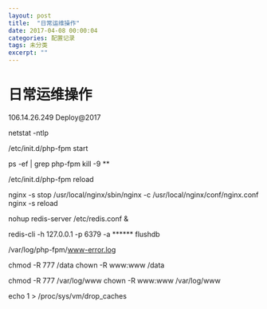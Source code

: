 ```yaml
---
layout: post
title:  "日常运维操作"
date: 2017-04-08 00:00:04
categories: 配置记录
tags: 未分类
excerpt: ""
---
```


# 日常运维操作

106.14.26.249 Deploy@2017

netstat -ntlp

/etc/init.d/php-fpm start

ps -ef | grep php-fpm
kill -9 **

/etc/init.d/php-fpm reload

nginx -s stop
/usr/local/nginx/sbin/nginx -c /usr/local/nginx/conf/nginx.conf
nginx -s reload

nohup redis-server /etc/redis.conf &

redis-cli -h 127.0.0.1 -p 6379 -a ******
flushdb

/var/log/php-fpm/www-error.log

chmod -R 777 /data
chown -R www:www /data

chmod -R 777 /var/log/www
chown -R www:www /var/log/www

echo 1 > /proc/sys/vm/drop_caches